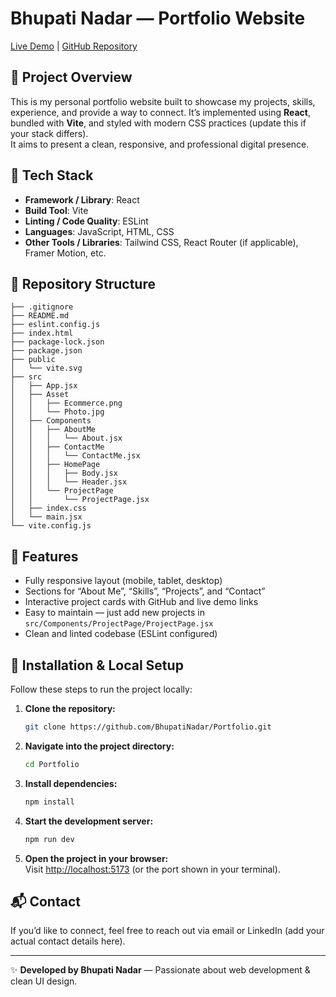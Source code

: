 # Bhupati Nadar — Portfolio Website  
[Live Demo](#) | [GitHub Repository](https://github.com/BhupatiNadar/Portfolio.git)

## 🚀 Project Overview  
This is my personal portfolio website built to showcase my projects, skills, experience, and provide a way to connect. It’s implemented using **React**, bundled with **Vite**, and styled with modern CSS practices (update this if your stack differs).  
It aims to present a clean, responsive, and professional digital presence.

## 🧱 Tech Stack  
- **Framework / Library**: React  
- **Build Tool**: Vite  
- **Linting / Code Quality**: ESLint  
- **Languages**: JavaScript, HTML, CSS  
- **Other Tools / Libraries**: Tailwind CSS, React Router (if applicable), Framer Motion, etc.

## 📁 Repository Structure 
```
├── .gitignore
├── README.md
├── eslint.config.js
├── index.html
├── package-lock.json
├── package.json
├── public
│   └── vite.svg
├── src
│   ├── App.jsx
│   ├── Asset
│   │   ├── Ecommerce.png
│   │   └── Photo.jpg
│   ├── Components
│   │   ├── AboutMe
│   │   │   └── About.jsx
│   │   ├── ContactMe
│   │   │   └── ContactMe.jsx
│   │   ├── HomePage
│   │   │   ├── Body.jsx
│   │   │   └── Header.jsx
│   │   └── ProjectPage
│   │       └── ProjectPage.jsx
│   ├── index.css
│   └── main.jsx
└── vite.config.js
```

## 🎯 Features  
- Fully responsive layout (mobile, tablet, desktop)  
- Sections for “About Me”, “Skills”, “Projects”, and “Contact”  
- Interactive project cards with GitHub and live demo links  
- Easy to maintain — just add new projects in `src/Components/ProjectPage/ProjectPage.jsx`  
- Clean and linted codebase (ESLint configured)

## 🔧 Installation & Local Setup  

Follow these steps to run the project locally:  

1. **Clone the repository:**  
   ```bash
   git clone https://github.com/BhupatiNadar/Portfolio.git
   ```

2. **Navigate into the project directory:**  
   ```bash
   cd Portfolio
   ```

3. **Install dependencies:**  
   ```bash
   npm install
   ```

4. **Start the development server:**  
   ```bash
   npm run dev
   ```

5. **Open the project in your browser:**  
   Visit [http://localhost:5173](http://localhost:5173) (or the port shown in your terminal).  

## 📬 Contact  
If you’d like to connect, feel free to reach out via email or LinkedIn (add your actual contact details here).  

---

✨ **Developed by Bhupati Nadar** — Passionate about web development & clean UI design.
